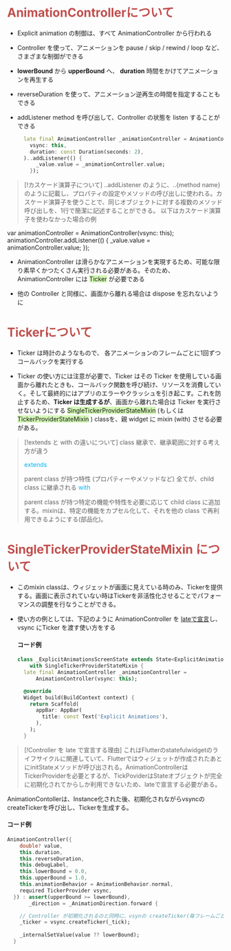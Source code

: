 
# <font color="#c0504d">AnimationControllerについて</font>


- Explicit animation の制御は、すべて AnimationController から行われる

- Controller を使って、アニメーションを pause / skip / rewind / loop など、さまざまな制御ができる

- **lowerBound** から **upperBound** へ、 **duration** 時間をかけてアニメーションを再生する

- reverseDuration を使って、アニメーション逆再生の時間を指定することもできる

- addListener method を呼び出して、Controller の状態を listen することができる
	```dart
	  late final AnimationController _animationController = AnimationController(
	    vsync: this,
	    duration: const Duration(seconds: 2),
	  )..addListener(() {
	      _value.value = _animationController.value;
	    });
	```

> [!カスケード演算子について]
> ..addListener のように、..{method name} のように記載し、プロパティの設定やメソッドの呼び出しに使われる。カスケード演算子を使うことで、同じオブジェクトに対する複数のメソッド呼び出しを、1行で簡潔に記述することができる。
> 以下はカスケード演算子を使わなかった場合の例
> 
var animationController = AnimationController(vsync: this);
animationController.addListener(() {
  _value.value = animationController.value;
});
>

- AnimationController は滑らかなアニメーションを実現するため、可能な限り素早くかつたくさん実行される必要がある。そのため、AnimationController には <span style="background:#d3f8b6">Ticker</span> が必要である

- 他の Controller と同様に、画面から離れる場合は dispose を忘れないように

# <font color="#c0504d">Tickerについて</font>

 - Ticker は時計のようなもので、 各アニメーションのフレームごとに1回ずつコールバックを実行する

 - Ticker の使い方には注意が必要で、Ticker はその Ticker を使用している画面から離れたときも、コールバック関数を呼び続け、リソースを消費していく。そして最終的にはアプリのエラーやクラッシュを引き起こす。これを防止するため、**Ticker は生成するが**、画面から離れた場合は Ticker を実行させないようにする <span style="background:#d3f8b6">SingleTickerProviderStateMixin</span> (もしくは <span style="background:#d3f8b6">TickerProviderStateMixin</span> ) classを、親 widget に mixin (with) させる必要がある。

> [!extends と with の違いについて]
> class 継承で、継承範囲に対する考え方が違う
> 
> <font color="#00b0f0">extends</font>
> 
> 	parent class が持つ特性 (プロパティーやメソッドなど) 全てが、child class に継承される
> <font color="#00b0f0">with</font>
> 
> 	parent class が持つ特定の機能や特性を必要に応じて child class に追加する。mixinは、特定の機能をカプセル化して、それを他の class で再利用できるようにする(部品化)。

# <font color="#c0504d">SingleTickerProviderStateMixin について</font>

 - このmixin classは、ウィジェットが画面に見えている時のみ、Tickerを提供する。画面に表示されていない時はTickerを非活性化させることでパフォーマンスの調整を行なうことができる。

- 使い方の例としては、下記のように AnimationController を <u>lateで宣言</u>し、vsync にTicker を渡す使い方をする
  
  #### コード例
	```dart
	class _ExplicitAnimationsScreenState extends State<ExplicitAnimationsScreen>
	    with SingleTickerProviderStateMixin {
	  late final AnimationController _animationController =
	      AnimationController(vsync: this);
	
	  @override
	  Widget build(BuildContext context) {
	    return Scaffold(
	      appBar: AppBar(
	        title: const Text('Explicit Animations'),
	      ),
	    );
	  }
	```

>[!Controller を late で宣言する理由]
>これはFlutterのstatefulwidgetのライフサイクルに関連していて、Flutterではウィジェットが作成されたあとにinitStateメソッドが呼び出される。AnimationControllerはTickerProviderを必要とするが、TickPoviderはStateオブジェクトが完全に初期化されてからしか利用できないため、lateで宣言する必要がある。

AnimationContollerは、Instance化された後、初期化されながらvsyncのcreateTickerを呼び出し、Tickerを生成する。

#### コード例
```dart
AnimationController({
	double? value,
	this.duration,
	this.reverseDuration,
	this.debugLabel,
	this.lowerBound = 0.0,
	this.upperBound = 1.0,
	this.animationBehavior = AnimationBehavior.normal,
	required TickerProvider vsync,
  }) : assert(upperBound >= lowerBound),
	   _direction = _AnimationDirection.forward {

	// Controller が初期化されるのと同時に、vsynの createTicker(毎フレームごと _tick) を実行する
	_ticker = vsync.createTicker(_tick); 
	
	_internalSetValue(value ?? lowerBound);
  }
```

